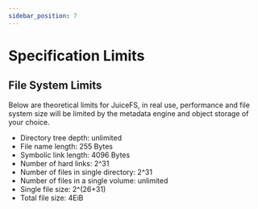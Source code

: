 ```yaml
---
sidebar_position: 7
---
```


# Specification Limits

## File System Limits

Below are theoretical limits for JuiceFS, in real use, performance and file system size will be limited by the metadata engine and object storage of your choice.

* Directory tree depth: unlimited
* File name length: 255 Bytes
* Symbolic link length: 4096 Bytes
* Number of hard links: 2^31
* Number of files in single directory: 2^31
* Number of files in a single volume: unlimited
* Single file size: 2^(26+31)
* Total file size: 4EiB
